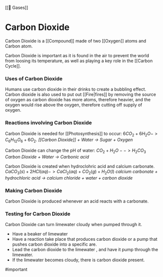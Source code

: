 [[💨 Gases]]
# Carbon Dioxide 
Carbon Dioxide is a [[Compound]] made of two [[Oxygen]] atoms and Carbon atom.

Carbon Dioxide is important as it is found in the air to prevent the world from loosing its temperature, as well as playing a key role in the [[Carbon Cycle]].

### Uses of Carbon Dioxide
Humans use carbon dioxide in their drinks to create a bubbling effect. Carbon dioxide is also used to put out [[Fire|fires]] by removing the source of oxygen as carbon dioxide has more atoms, therefore heavier, and the oxygen would rise above the oxygen, therefore cutting off supply of oxygen.

### Reactions involving Carbon Dioxide
Carbon Dioxide is needed for [[Photosynthesis]] to occur: $6CO_2 +6H_2O -> C_6H_12O_6 + 6O_2$. *[[Carbon Dioxide]] + Water -> Sugar + Oxygen*

Carbon Dioxide can change the pH of water: $CO_2 + H_2O --> H_2CO_3$
*Carbon Dioxide + Water -> Carbonic acid*

Carbon Dioxide is created when hydroclohric acid and calcium carbonate. 
$CaCO_3(s) + 2HCl(aq) -> CaCl_2(aq) + CO_2(g) + H_2O(l)$
*calcium carbonate + hydrochloric acid -> calcium chloride + water + carbon dioxide*

### Making Carbon Dioxide 
Carbon Dioxide is produced whenever an acid reacts with a carbonate.

### Testing for Carbon Dioxide
Carbon Dioxide can turn limewater cloudy when pumped through it.
 - Have a beaker of limewater
 - Have a reaction take place that produces carbon dioxide or a pump that pushes carbon dioxide into a specific are.
 - Lead the carbon dioxide to the limewater , and have it pump through the limewater.
 - If the limewater becomes cloudy, there is carbon dioxide present.

#important 